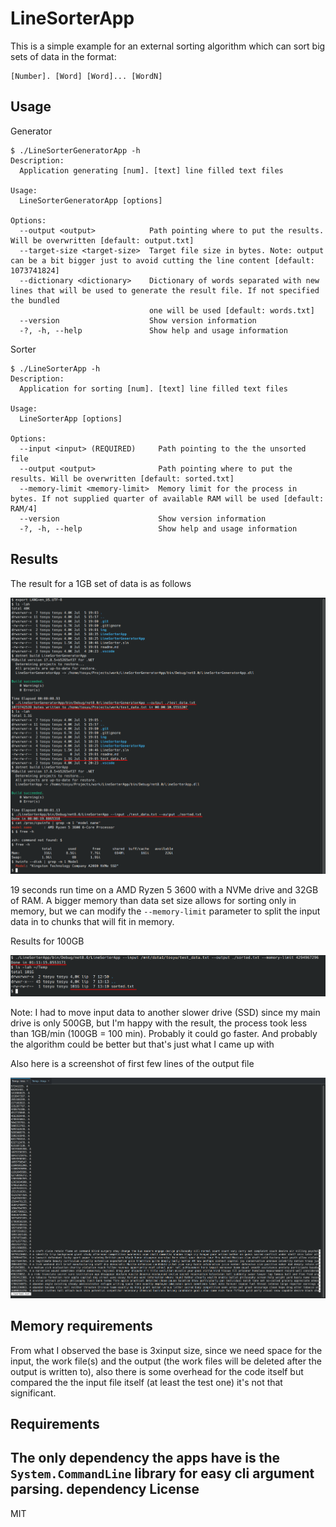 LineSorterApp
===

This is a simple example for an external sorting algorithm which can sort big sets of data in the format:

```
[Number]. [Word] [Word]... [WordN]
```

Usage
---

Generator

```
$ ./LineSorterGeneratorApp -h
Description:
  Application generating [num]. [text] line filled text files

Usage:
  LineSorterGeneratorApp [options]

Options:
  --output <output>            Path pointing where to put the results. Will be overwritten [default: output.txt]
  --target-size <target-size>  Target file size in bytes. Note: output can be a bit bigger just to avoid cutting the line content [default: 1073741824]
  --dictionary <dictionary>    Dictionary of words separated with new lines that will be used to generate the result file. If not specified the bundled 
                               one will be used [default: words.txt]
  --version                    Show version information
  -?, -h, --help               Show help and usage information
```

Sorter

```
$ ./LineSorterApp -h
Description:
  Application for sorting [num]. [text] line filled text files

Usage:
  LineSorterApp [options]

Options:
  --input <input> (REQUIRED)     Path pointing to the the unsorted file
  --output <output>              Path pointing where to put the results. Will be overwritten [default: sorted.txt]
  --memory-limit <memory-limit>  Memory limit for the process in bytes. If not supplied quarter of available RAM will be used [default: RAM/4]
  --version                      Show version information
  -?, -h, --help                 Show help and usage information
```

Results
---

The result for a 1GB set of data is as follows

![Result of operation on 1GB set of data](./img/result-1gb.png)

19 seconds run time on a AMD Ryzen 5 3600 with a NVMe drive and 32GB of RAM. A bigger memory than data set size allows for sorting only in memory, but we can modify the `--memory-limit` parameter to split the input data in to chunks that will fit in memory.

Results for 100GB

![Result of operation on 100GB set of data](./img/result-100gb.png)

Note: I had to move input data to another slower drive (SSD) since my main drive is only 500GB, but I'm happy with the result, the process took less than 1GB/min (100GB = 100 min). Probably it could go faster. And probably the algorithm could be better but that's just what I came up with

Also here is a screenshot of first few lines of the output file

![Sorted file content](./img/sorted.txt.png)


Memory requirements
---

From what I observed the base is 3xinput size, since we need space for the input, the work file(s) and the output (the work files will be deleted after the output is written to), also there is some overhead for the code itself but compared the the input file itself (at least the test one) it's not that significant.


Requirements
---

The only dependency the apps have is the `System.CommandLine` library for easy cli argument parsing.
dependency
License
---
MIT
